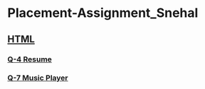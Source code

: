 # Placement-Assignment_Snehal

## [HTML](https://github.com/snehalgadge/Placement-Assignment_Snehal/tree/main)
### [Q-4 Resume](https://github.com/snehalgadge/Placement-Assignment_Snehal/blob/main/HTML/Q_04_Resume.html)
### [Q-7 Music Player](https://github.com/snehalgadge/Placement-Assignment_Snehal/blob/main/HTML/Q_07_MusicPlayer.html)
